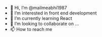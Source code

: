 - 👋 Hi, I’m @mailmeabhi1987
- 👀 I’m interested in front end development
- 🌱 I’m currently learning React
- 💞️ I’m looking to collaborate on ...
- 📫 How to reach me 

<!---
mailmeabhi1987/mailmeabhi1987 is a ✨ special ✨ repository because its `README.md` (this file) appears on your GitHub profile.
You can click the Preview link to take a look at your changes.
--->
